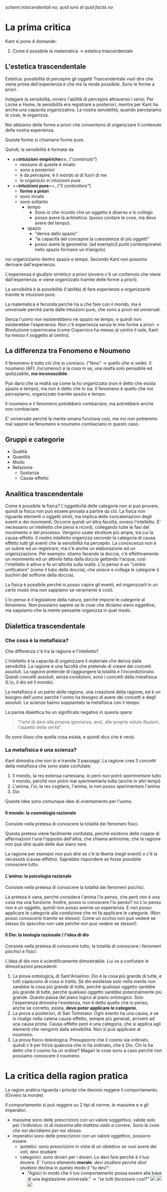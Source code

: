 *schemi trascendentali no, quid iuris et quid factis no*
# La prima critica
Kant si pone 4 domande:
1. Come è possibile la matematica -> estetica trascendentale
## L'estetica trascendentale
Estetica: possibilità di percepire gli oggetti
Trascendentale vuol dire che viene prima dell'esperienza e che me la rende possibile. Sono le forme a priori.

Indagare la sensibilità, ovvero l'abilità di percepire attraverso i sensi.
Per Locke e Hume, la sensibilità era registrare a posteriori, mentre per Kant ha anche una capacità organizzativa.
La nostra sensibilità, quando percepiamo le cose, le organizza.

Noi abbiamo delle forme a priori che consentono di organizzare il contenuto della nostra esperienza.

Queste forme si chiamano forme pure.

Quindi, la sensibilità è formata da
- **==intuizioni empiriche==**, (*"contenuto"*)
	- nessuno di queste è innato
	- sono a posteriori
	- è da percepire, è il mondo al di fuori di me
	- lo organizzo in intuizioni pure
- ==**intuizioni pure**==, (*"il contenitore"*)
	- **forme a priori**
	- sono innate
	- sono soltanto
		- tempo
			- Sono io che ricordo che un oggetto è diverso e lo collego
			- posso avere la aritmetica: (posso contare le cose, ma devo avere del tempo).
		- spazio
			- "deriva dallo spazio"
			- "la capacità del concepire la coesistenza di più oggetti"
			- posso avere la geometria: (ad esempio3 punti contemporanei nello spazio formano un triangolo)

noi organizziamo dentro spazio e tempo. Secondo Kant non possono derivare dall'esperienza.

L'esperienza è giudizio sintetico a priori (ovvero c'è un contenuto che viene dall'esperienza, e viene organizzato tramite delle forme a priori).

La sensibilità è la possibilità (l'abilità) di fare esperienze e organizzarle tramite le intuizioni pure.

La matematica è feconda perché ha a che fare con il mondo, ma è universale perché parte dalle intuizioni pure, che sono a priori ed universali.

Senza l'uomo non esisterebbero ne spazio ne tempo, e quindi non esisterebbe l'esperienza.
Non c'è esperienza senza le mie forme a priori -> Rivoluzione copernicana (come Copernico ha messo al centro il sole, Kant ha messo il soggetto al centro).
## La differenza tra Fenomeno e Noumeno
Il fenomeno è tutto ciò che io conosco. ("feno" -> quello che si vede).
Il noumeno (AFI: /noˈumeno/) è la cosa in se, una realtà solo pensabile ed ipotizzabile, **ma inconoscibile**.

Può darsi che la realtà sia come la ho organizzata (non è detto che esista spazio e tempo), ma non è detto che lo sia.
Il fenomeno è quello che noi percepiamo, organizzato tramite spazio e tempo.

Il noumeno e il fenomeno potrebbero combaciare, ma potrebbero anche non combaciare.

E' universale perché la mente umana funziona così, ma noi non potremmo mai sapere se fenomeno e noumeno combaciano in questo caso.
## Gruppi e categorie
- Qualità
- Quantità
- Modo
- Relazione
	- Sostanza
	- Causa-effetto
## Analitica trascendentale
Come è possibile la fisica?
L'oggettività delle categorie non si può provare, quindi la fisica non può essere provata a partire da ciò.
La fisica non riguarda elementi o oggetti simili, ma implica delle concatenazioni degli eventi e dei movimenti.
Occorre quindi un'altra facoltà, ovvero l'intelletto. E' necessario un intelletto che pensi e ricordi, collegando tutte le fasi del movimento o del processo. Vengono usate strutture più ampie, tra cui la causa-effetto.
Il nostro intelletto organizza secondo la categoria di causa effetto tutti gli eventi che la sensibilità ha percepito.
La conoscenza non è un subire ed un registrare, ma c'è anche un elaborazione ed un organizzazione.
Per esempio: stiamo facendo la doccia, c'è effettivamente un movimento ed un attività fatta dalla doccia gettando l'acqua, così l'intelletto è attivo e fa un'attività sulla realtà.
L'io penso è un "centro unificatore" (come il tubo della doccia), che unisce e collega le categorie (i buchini del soffione della doccia).

La fisica è possibile perché io posso capire gli eventi, ed organizzarli in un certo modo (ma non sappiamo se veramente è così).

L'io penso è il legislatore della natura, perché impone le categorie al fenomeno. Non possiamo sapere se le cose che diciamo siano oggettive, ma sappiamo che la mente pensante organizza in quel modo.
## Dialettica trascendentale
### Che cosa è la metafisica?
Che differenza c'è tra la ragione e l'intelletto?

L'intelletto è la capacità di organizzare il materiale che deriva dalla sensibilità.
La ragione è una facoltà che pretende di creare dei concetti assoluti. La ragione pretende di raggiungere la totalità e l'incondizionato.
Questi concetti assoluti, senza condizioni, sono i concetti della metafisica. (L'io, il dio ed il mondo).

La metafisica *è un parto della ragione*, una creazione della ragione, ed è un bisogno dell'uomo perché l'uomo ha bisogno di avere dei concetti e degli assoluti.
Le scienze hanno soppiantato la metafisica con il tempo.

La parola dialettica ha un significato negativo in questa opera:
> "l'arte di dare alla propria ignoranza, anzi, alle proprie volute illusioni, l'aspetto della verità".

(Io sono illuso che quella cosa esista, e quindi dico che è vera).
### La metafisica è una scienza?
Kant dimostra che non lo è tramite 3 passaggi.
La ragione crea 3 concetti della metafisica che sono state confutate:
1. Il mondo, la res extensa cartesiana, io però non potrò sperimentare tutto il mondo, perché non potrò mai sperimentarla tutta (anche in altri tempi)
2. L'anima, l'io, la res cogitans, l'anima, io non posso sperimentare l'anima
3. Dio

Queste idee sono comunque idee di orientamento per l'uomo.
#### Il mondo: la cosmologia razionale
Consiste nella pretesa di conoscere la totalità dei fenomeni fisici.

Questa pretesa viene facilmente confutata, perché esistono delle coppie di affermazioni l'una l'opposto dell'altra, che chiama antinomie, che la ragione non può dire quale delle due siano vere.

La ragione per esempio non può dire se c'è la liberta (negli eventi) o c'è la necessità (causa-effetto). Saprebbe rispondere se fosse possibile conoscere tutto.
#### L'anima: la psicologia razionale
Consiste nella pretesa di conoscere la totalità dei fenomeni psichici.

La pretesa è vana, perché considera l'anima l'io penso, che però non è una cosa ma una funzione.
Inoltre, posso io conoscere l'io penso? no
L'io penso non è un oggetto, quindi non posso averne un esperienza. E non posso applicare le categorie alla condizione che mi fa applicare le categorie. (Non posso conoscerlo tramite se stesso). Come un occhio non può vedere se stesso (lo specchio non vale perché non può vedere se stesso!).
#### Il Dio: la teologia razionale / l'idea di dio
Consiste nella pretesa di conoscere tutto, la totalità di conoscere i fenomeni psichici e fisici.

L'idea di dio non è scientificamente dimostrabile. Lui va a confutare le dimostrazioni precedenti:
1. La prova ontologica, di Sant'Anselmo: Dio è la cosa più grande di tutte, e tutti capiscono di cosa si tratta. Se dio esistesse solo nella mente non sarebbe la cosa più grande di tutte, perché qualsiasi oggetto sarebbe più grande di tutte, perché qualsiasi oggetto sarebbe potenzialmente più grande.
	Questo passa dal piano logico al piano ontologico. Solo l'esperienza dimostra l'esistenza, non è detto quello che io penso, anche se corretto, esista. **devo poter applicare le categorie**.
2. La prova a posteriori, di San Tommaso: Ogni evento ha una causa, e se io risalgo nella catena causa-effetto, sempre più generali, arriverò ad una causa prima. Causa-effetto però è una categoria, che si applica agli elementi che vengono dalla sensibilità. Non si può applicare al noumeno.
3. La prova fisico-teleologica: Presupporre che il cosmo sia ordinato, quindi c'è per forza qualcosa che lo ha ordinato, che è Dio. Chi lo ha detto che il cosmo ha un ordine? Magari le cose sono a caso perché non possiamo conoscere il noumeno.
# La critica della ragion pratica
La ragion pratica riguarda i principi che devono reggere il comportamento. (Ovvero la morale)

Il comportamento si può reggere su 2 tipi di norme, le massime e e gli imperativi.
- massime sono delle prescrizioni con un valore soggettivo, valide solo per l'individuo.
	*Io di massima alla mattina vado a correre.* Sono le cose *che noi decidiamo per noi stesso*.
- imperativi sono delle prescrizioni con un valore oggettivo, possono essere
	- ipotetici: sono prescrizioni in vista di un obiettivo
		se vuoi avere dei voti, devi studiare
	- categorici: sono doveri per i doveri. Lo devi fare perché è il tuo dovere. E' l'unico elemento **morale**.
		*devi studiare perché devi studiare*
		declina in questo modo il "tu devi":
		- "Agisci in modo che il tuo comportamento possa essere alla base di una legislazione universale." -> *"se tutti facessero così?"*
![](La%20tavola%20dei%20giudizi%20elaborata%20dalla%20logica%20tradizionale.png)
![](La%20tavola%20delle%20categorie%20elaborata%20da%20Kant.png)
![](Kant%20-%20La%20legge%20morale.png)